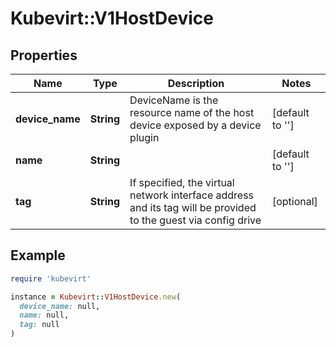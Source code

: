 # Kubevirt::V1HostDevice

## Properties

| Name | Type | Description | Notes |
| ---- | ---- | ----------- | ----- |
| **device_name** | **String** | DeviceName is the resource name of the host device exposed by a device plugin | [default to &#39;&#39;] |
| **name** | **String** |  | [default to &#39;&#39;] |
| **tag** | **String** | If specified, the virtual network interface address and its tag will be provided to the guest via config drive | [optional] |

## Example

```ruby
require 'kubevirt'

instance = Kubevirt::V1HostDevice.new(
  device_name: null,
  name: null,
  tag: null
)
```

